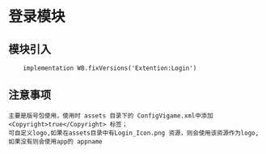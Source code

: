 # 登录模块

## 模块引入

```text
    implementation WB.fixVersions('Extention:Login')
```

## 注意事项

```text
主要是版号包使用，使用时 assets 目录下的 ConfigVigame.xml中添加 <Copyright>true</Copyright> 标签；
可自定义logo,如果在assets目录中有Login_Icon.png 资源，则会使用该资源作为logo,如果没有则会使用app的 appname
```




